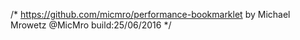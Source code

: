 /* https://github.com/micmro/performance-bookmarklet by Michael Mrowetz @MicMro
   build:25/06/2016 */
